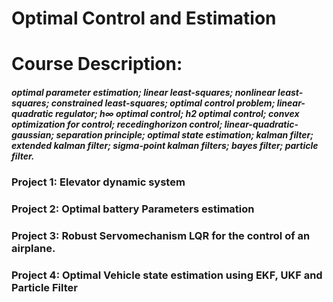 # Optimal Control and Estimation
# Course Description:
##### optimal parameter estimation; linear least-squares; nonlinear least-squares; constrained least-squares; optimal control problem; linear-quadratic regulator; h∞ optimal control; h2 optimal control; convex optimization for control; recedinghorizon control; linear-quadratic-gaussian; separation principle; optimal state estimation; kalman filter; extended kalman filter; sigma-point kalman filters; bayes filter; particle filter.

### Project 1: Elevator dynamic system
### Project 2: Optimal battery Parameters estimation
### Project 3: Robust Servomechanism LQR for the control of an airplane.
### Project 4: Optimal Vehicle state estimation using EKF, UKF and Particle Filter
